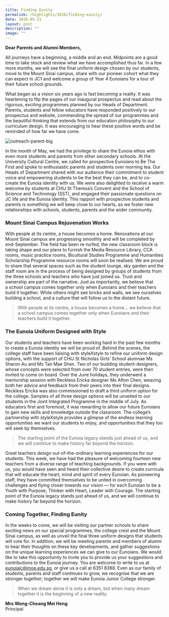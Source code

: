```yaml
---
title: Finding Eunity
permalink: /highlights/2016/finding-eunity/
date: 2016-05-21
layout: post
description: ""
image: ""
---
```

**Dear Parents and Alumni Members,**

All journeys have a beginning, a middle and an end. Midpoints are a good time to take stock and review what we have accomplished thus far. In a few more months, we will see the final uniform design chosen by our students, move to the Mount Sinai campus, share with our pioneer cohort what they can expect in JC1 and welcome a group of Year 4 Eunoians for a tour of their future school grounds.

What began as a vision six years ago is fast becoming a reality. It was heartening to flip the pages of our inaugural prospectus and read about the rigorous, exciting programmes planned by our Heads of Department. Parents, students and fellow educators have responded positively to our prospectus and website, commending the spread of our programmes and the beautiful thinking that extends from our education philosophy to our curriculum design. It was encouraging to hear these positive words and be reminded of how far we have come.

![outreach-parent-big](https://eunoiajc.moe.edu.sg/wp-content/uploads/2016/05/Outreach-Parent-big.jpg "outreach-parent-big")

In the month of May, we had the privilege to share the Eunoia ethos with even more students and parents from other secondary schools. At the University Cultural Centre, we called for prospective Eunoians to Be The First and spoke to enthusiastic parents and students over morning tea. Our Heads of Department shared with our audience their commitment to student voice and empowering students to be the best they can be, and to co-create the Eunoia identity with us. We were also delighted to receive a warm welcome by students at CHIJ St Theresa’s Convent and the School of Science and Technology (SST), and engaged their passionate questions on JC life and the Eunoia identity. This rapport with prospective students and parents is something we will keep close to our hearts, as we foster new relationships with schools, students, parents and the wider community.

### Mount Sinai Campus Rejuvenation Works

With people at its centre, a house becomes a home. Renovations at our Mount Sinai campus are progressing smoothly and will be completed by end-September. The field has been re-turfed, the new classroom block is taking shape and our plans to furnish the Media Resource Library, CCA rooms, music practice rooms, Bicultural Studies Programme and Humanities Scholarship Programme resource rooms will soon be realised. We are proud to share that several spaces such as the student lounge, sky garden and the staff room are in the process of being designed by groups of students from the three schools and teachers who have just joined us. Trust and ownership are part of the narrative. Just as importantly, we believe that a school campus comes together only when Eunoians and their teachers build it together. While others might see bricks and walls, we see ourselves building a school, and a culture that will follow us to the distant future.

> With people at its centre, a house becomes a home… we believe that a school campus comes together only when Eunoians and their teachers build it together.


### The Eunoia Uniform Designed with Style

Our students and teachers have been working hard in the past few months to create a Eunoia identity we will be proud of. Behind the scenes, the college staff have been liaising with styleXstyle to refine our uniform design options, with the support of CHIJ St Nicholas Girls’ School alumnae Ms Sharon Au and Ms Tan Mae Shen. Two of our budding student-designers, whose concepts were selected from over 70 student entries, were then invited to come on board. Over the June holidays, they underwent a mentorship session with Reckless Ericka designer Ms Afton Chen, weaving both her advice and feedback from their peers into their final designs. Reckless Ericka was also commissioned to draft a third uniform option for the college. Samples of all three design options will be unveiled to our students in the Joint Integrated Programme in the middle of July. As educators first and foremost, it was rewarding to allow our future Eunoians to gain new skills and knowledge outside the classroom. The college’s partnership with styleXstyle provides a glimpse of the endless learning opportunities we want our students to enjoy, and opportunities that they too will seek by themselves.

> The starting point of the Eunoia legacy stands just ahead of us, and we will continue to make history far beyond the horizon.

Great teachers design out-of-the-ordinary learning experiences for our students. This week, we have had the pleasure of welcoming fourteen new teachers from a diverse range of teaching backgrounds. If you were with us, you would have seen and heard their collective desire to create curricula that will educate the heart, mind and spirit of every Eunoian. As pioneering staff, they have committed themselves to be united in overcoming challenges and flying closer towards our vision — for each Eunoian to be a Youth with Purpose, Thinker with Heart, Leader with Courage. The starting point of the Eunoia legacy stands just ahead of us, and we will continue to make history far beyond the horizon.


### Coming Together, Finding Eunity

In the weeks to come, we will be visiting our partner schools to share exciting news on our special programmes, the college crest and the Mount Sinai campus, as well as unveil the final three uniform designs that students will vote for. In addition, we will be meeting parents and members of alumni to hear their thoughts on these key developments, and gather suggestions on the unique learning experiences we can give to our Eunoians. We would like to take this opportunity to invite you to provide us your suggestions and contributions to the Eunoia journey. You are welcome to write to us at eunoiajc@moe.edu.sg, or give us a call at 6351 8388. Even as our family of students, parents and staff continues to grow, we recognise that we are stronger together; together we will make Eunoia Junior College stronger.

> When we dream alone it is only a dream, but when many dream together it is the beginning of a new reality.

**Mrs Wong-Cheang Mei Heng**    
Principal